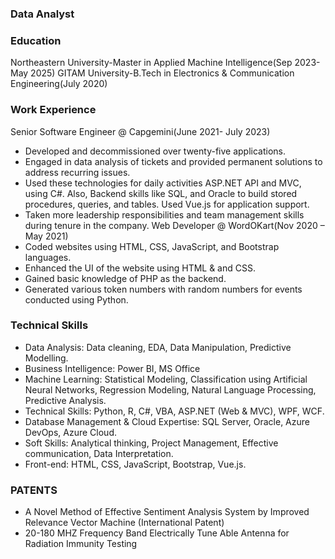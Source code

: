 ### Data Analyst

### Education
Northeastern University-Master in Applied Machine Intelligence(Sep 2023-May 2025)
GITAM University-B.Tech in Electronics & Communication Engineering(July 2020)


### Work Experience
Senior Software Engineer @ Capgemini(June 2021- July 2023)
-	Developed and decommissioned over twenty-five applications.
-	Engaged in data analysis of tickets and provided permanent solutions to address recurring issues.
-	Used these technologies for daily activities ASP.NET API and MVC, using C#. Also, Backend skills like SQL, and Oracle to build stored procedures, queries, and tables. Used Vue.js for application support.
-	Taken more leadership responsibilities and team management skills during tenure in the company.
 Web Developer @ WordOKart(Nov 2020 – May 2021)
-	Coded websites using HTML, CSS, JavaScript, and Bootstrap languages.
-	Enhanced the UI of the website using HTML & and CSS.
-	Gained basic knowledge of PHP as the backend.
-	Generated various token numbers with random numbers for events conducted using Python.


### Technical Skills
-	Data Analysis: Data cleaning, EDA, Data Manipulation, Predictive Modelling.
-	Business Intelligence: Power BI, MS Office
-	Machine Learning: Statistical Modeling, Classification using Artificial Neural Networks, Regression Modeling, Natural Language Processing, Predictive Analysis.
-	Technical Skills: Python, R, C#, VBA, ASP.NET (Web & MVC), WPF, WCF.
-	Database Management & Cloud Expertise: SQL Server, Oracle, Azure DevOps, Azure Cloud.
-	Soft Skills: Analytical thinking, Project Management, Effective communication, Data Interpretation.
-	Front-end: HTML, CSS, JavaScript, Bootstrap, Vue.js.

### PATENTS
-	A Novel Method of Effective Sentiment Analysis System by Improved Relevance Vector Machine (International Patent)
-	20-180 MHZ Frequency Band Electrically Tune Able Antenna for Radiation Immunity Testing

